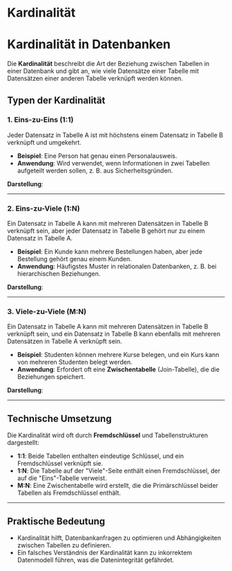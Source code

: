 # Kardinalität
# Kardinalität in Datenbanken

Die **Kardinalität** beschreibt die Art der Beziehung zwischen Tabellen in einer Datenbank und gibt an, wie viele Datensätze einer Tabelle mit Datensätzen einer anderen Tabelle verknüpft werden können.

## Typen der Kardinalität

### 1. Eins-zu-Eins (1:1)
Jeder Datensatz in Tabelle A ist mit höchstens einem Datensatz in Tabelle B verknüpft und umgekehrt.

- **Beispiel**: Eine Person hat genau einen Personalausweis.
- **Anwendung**: Wird verwendet, wenn Informationen in zwei Tabellen aufgeteilt werden sollen, z. B. aus Sicherheitsgründen.

**Darstellung**:

---

### 2. Eins-zu-Viele (1:N)
Ein Datensatz in Tabelle A kann mit mehreren Datensätzen in Tabelle B verknüpft sein, aber jeder Datensatz in Tabelle B gehört nur zu einem Datensatz in Tabelle A.

- **Beispiel**: Ein Kunde kann mehrere Bestellungen haben, aber jede Bestellung gehört genau einem Kunden.
- **Anwendung**: Häufigstes Muster in relationalen Datenbanken, z. B. bei hierarchischen Beziehungen.

**Darstellung**:

---

### 3. Viele-zu-Viele (M:N)
Ein Datensatz in Tabelle A kann mit mehreren Datensätzen in Tabelle B verknüpft sein, und ein Datensatz in Tabelle B kann ebenfalls mit mehreren Datensätzen in Tabelle A verknüpft sein.

- **Beispiel**: Studenten können mehrere Kurse belegen, und ein Kurs kann von mehreren Studenten belegt werden.
- **Anwendung**: Erfordert oft eine **Zwischentabelle** (Join-Tabelle), die die Beziehungen speichert.

**Darstellung**:


---

## Technische Umsetzung

Die Kardinalität wird oft durch **Fremdschlüssel** und Tabellenstrukturen dargestellt:

- **1:1**: Beide Tabellen enthalten eindeutige Schlüssel, und ein Fremdschlüssel verknüpft sie.
- **1:N**: Die Tabelle auf der "Viele"-Seite enthält einen Fremdschlüssel, der auf die "Eins"-Tabelle verweist.
- **M:N**: Eine Zwischentabelle wird erstellt, die die Primärschlüssel beider Tabellen als Fremdschlüssel enthält.

---

## Praktische Bedeutung

- Kardinalität hilft, Datenbankanfragen zu optimieren und Abhängigkeiten zwischen Tabellen zu definieren.
- Ein falsches Verständnis der Kardinalität kann zu inkorrektem Datenmodell führen, was die Datenintegrität gefährdet.

